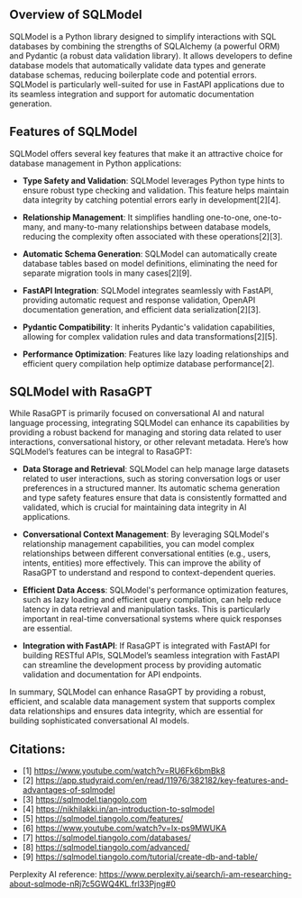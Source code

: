 ## Overview of SQLModel

SQLModel is a Python library designed to simplify interactions with SQL databases by combining the strengths of SQLAlchemy (a powerful ORM) and Pydantic (a robust data validation library). It allows developers to define database models that automatically validate data types and generate database schemas, reducing boilerplate code and potential errors. SQLModel is particularly well-suited for use in FastAPI applications due to its seamless integration and support for automatic documentation generation.

## Features of SQLModel

SQLModel offers several key features that make it an attractive choice for database management in Python applications:

- **Type Safety and Validation**: SQLModel leverages Python type hints to ensure robust type checking and validation. This feature helps maintain data integrity by catching potential errors early in development[2][4].

- **Relationship Management**: It simplifies handling one-to-one, one-to-many, and many-to-many relationships between database models, reducing the complexity often associated with these operations[2][3].

- **Automatic Schema Generation**: SQLModel can automatically create database tables based on model definitions, eliminating the need for separate migration tools in many cases[2][9].

- **FastAPI Integration**: SQLModel integrates seamlessly with FastAPI, providing automatic request and response validation, OpenAPI documentation generation, and efficient data serialization[2][3].

- **Pydantic Compatibility**: It inherits Pydantic's validation capabilities, allowing for complex validation rules and data transformations[2][5].

- **Performance Optimization**: Features like lazy loading relationships and efficient query compilation help optimize database performance[2].

## SQLModel with RasaGPT

While RasaGPT is primarily focused on conversational AI and natural language processing, integrating SQLModel can enhance its capabilities by providing a robust backend for managing and storing data related to user interactions, conversational history, or other relevant metadata. Here’s how SQLModel’s features can be integral to RasaGPT:

- **Data Storage and Retrieval**: SQLModel can help manage large datasets related to user interactions, such as storing conversation logs or user preferences in a structured manner. Its automatic schema generation and type safety features ensure that data is consistently formatted and validated, which is crucial for maintaining data integrity in AI applications.

- **Conversational Context Management**: By leveraging SQLModel's relationship management capabilities, you can model complex relationships between different conversational entities (e.g., users, intents, entities) more effectively. This can improve the ability of RasaGPT to understand and respond to context-dependent queries.

- **Efficient Data Access**: SQLModel's performance optimization features, such as lazy loading and efficient query compilation, can help reduce latency in data retrieval and manipulation tasks. This is particularly important in real-time conversational systems where quick responses are essential.

- **Integration with FastAPI**: If RasaGPT is integrated with FastAPI for building RESTful APIs, SQLModel’s seamless integration with FastAPI can streamline the development process by providing automatic validation and documentation for API endpoints.

In summary, SQLModel can enhance RasaGPT by providing a robust, efficient, and scalable data management system that supports complex data relationships and ensures data integrity, which are essential for building sophisticated conversational AI models.

## Citations:

- [1] https://www.youtube.com/watch?v=RU6Fk6bmBk8
- [2] https://app.studyraid.com/en/read/11976/382182/key-features-and-advantages-of-sqlmodel
- [3] https://sqlmodel.tiangolo.com
- [4] https://nikhilakki.in/an-introduction-to-sqlmodel
- [5] https://sqlmodel.tiangolo.com/features/
- [6] https://www.youtube.com/watch?v=Ix-ps9MWUKA
- [7] https://sqlmodel.tiangolo.com/databases/
- [8] https://sqlmodel.tiangolo.com/advanced/
- [9] https://sqlmodel.tiangolo.com/tutorial/create-db-and-table/

Perplexity AI reference: https://www.perplexity.ai/search/i-am-researching-about-sqlmode-nRj7c5GWQ4KL.frl33Pjng#0
